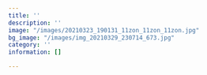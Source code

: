 ```yaml
---
title: ''
description: ''
image: "/images/20210323_190131_11zon_11zon_11zon.jpg"
bg_image: "/images/img_20210329_230714_673.jpg"
category: ''
information: []

---
```

